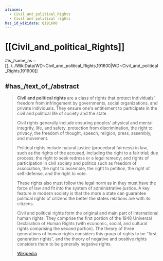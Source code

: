 ```yaml
---
aliases:
  - Civil_and_political_Rights
  - Civil and political rights
has_id_wikidata: Q191600
---
```


# [[Civil_and_political_Rights]] 

#is_/same_as :: [[../../WikiData/WD~Civil_and_political_Rights,191600|WD~Civil_and_political_Rights,191600]] 

## #has_/text_of_/abstract 

> **Civil and political rights** are a class of rights that protect individuals' freedom 
> from infringement by governments, social organizations, and private individuals. 
> They ensure one's entitlement to participate in the civil and political life of society and the state.
>
> Civil rights generally include ensuring peoples' physical and mental integrity, life, 
> and safety, protection from discrimination, the right to privacy, 
> the freedom of thought, speech, religion, press, assembly, and movement.
>
> Political rights include natural justice (procedural fairness) in law, 
> such as the rights of the accused, including the right to a fair trial; due process; 
> the right to seek redress or a legal remedy; 
> and rights of participation in civil society and politics such as freedom of association, 
> the right to assemble, the right to petition, the right of self-defense, and the right to vote. 
> 
> These rights also must follow the legal norm as in they must have the force of law 
> and fit into the system of administrative justice. 
> A key feature in modern society is that the more a state can guarantee political rights of citizens 
> the better the states relations are with its citizens.
>
> Civil and political rights form the original and main part of international human rights. 
> They comprise the first portion of the 1948 Universal Declaration of Human Rights (with economic, social, and cultural rights comprising the second portion). The theory of three generations of human rights considers this group of rights to be "first-generation rights", and the theory of negative and positive rights considers them to be generally negative rights.
>
> [Wikipedia](https://en.wikipedia.org/wiki/Civil%20and%20political%20rights) 


